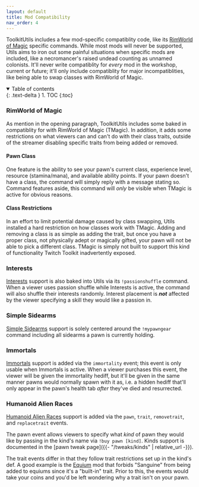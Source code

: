 ```yaml
---
layout: default
title: Mod Compatibility
nav_order: 4
---
```


ToolkitUtils includes a few mod-specific compatiblity code, like
its
[RimWorld of Magic](https://steamcommunity.com/sharedfiles/filedetails/?id=1201382956)
specific commands. While most mods will never
be supported, Utils aims to iron out some painful situations when
specific mods are included, like a necromancer's raised undead counting
as unnamed colonists. It'll never write compatiblity for *every* mod
in the workshop, current or future; it'll only include compatiblity for
major incompatiblities, like being able to swap classes with RimWorld of
Magic.

<details open markdown="block">
  <summary>
    Table of contents
  </summary>
  {: .text-delta }
1. TOC
{:toc}
</details>

### RimWorld of Magic

As mention in the opening paragraph, ToolkitUtils includes some baked in
compatiblity for with RimWorld of Magic (TMagic). In addition, it adds some
restrictions on what viewers can and can't do with their class traits, outside
of the streamer disabling specific traits from being added or removed.

#### Pawn Class

One feature is the ability to see your pawn's current class, experience level,
resource (stamina/mana), and available ability points. If your pawn doesn't have
a class, the command will simply reply with a message stating so. Command features
aside, this command will *only* be visible when TMagic is active for obvious
reasons.

#### Class Restrictions

In an effort to limit potential damage caused by class swapping, Utils installed a
hard restriction on how classes work with TMagic. Adding and removing a class is
as simple as adding the trait, but once you have a proper class, not physically
adept or magically gifted, your pawn will not be able to pick a different class.
TMagic is simply not built to support this kind of functionality Twitch Toolkit
inadvertently exposed.

### Interests

[Interests](https://steamcommunity.com/workshop/filedetails/?id=2089938084) support
is also baked into Utils via its `!passionshuffle` command. When a viewer uses
passion shuffle while Interests is active, the command will also shuffle their
interests randomly. Interest placement is ***not*** affected by the viewer
specifying a skill they would like a passion in.

### Simple Sidearms

[Simple Sidearms](https://steamcommunity.com/sharedfiles/filedetails/?id=927155256)
support is solely centered around the `!mypawngear` command including all sidearms
a pawn is currently holding.

### Immortals

[Immortals](https://steamcommunity.com/sharedfiles/filedetails/?id=1984905966)
support is added via the `immortality` event; this event is only usable when
Immortals is active. When a viewer purchases this event, the viewer will be given
the immortality hediff, but it'll be given in the same manner pawns would normally
spawn with it as, i.e. a hidden hediff that'll only appear in the pawn's health tab
_after_ they've died and resurrected.

### Humanoid Alien Races

[Humanoid Alien Races](https://steamcommunity.com/sharedfiles/filedetails/?id=839005762)
support is added via the `pawn`, `trait`, `removetrait`, and `replacetrait` events.

The pawn event allows viewers to specify what _kind_ of pawn they would like by
passing in the kind's name via `!buy pawn [kind]`. Kinds support is documented in
the [pawn tweak page]({{- "/tweaks/kinds" | relative_url -}}).

The trait events differ in that they follow trait restrictions set up in the kind's
def. A good example is the [Equium](https://steamcommunity.com/sharedfiles/filedetails/?id=1211945995)
mod that forbids "Sanguine" from being added to equiums since it's a "built-in"
trait. Prior to this, the events would take your coins and you'd be left wondering
why a trait isn't on your pawn.

